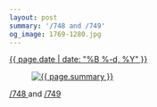```yaml
---
layout: post
summary: '/748 and /749'
og_image: 1769-1280.jpg
---
```


<p>
 <time>
  <a href="/1769">
   {{ page.date | date: "%B %-d, %Y" }}
  </a>
 </time>
 <a href="/1769">
  <figure data-taken="4/23/2023">
   <img alt="{{ page.summary }}" sizes="(min-width: 700px) 50vw, calc(100vw - 2rem)" src="{{ site.assets_url }}/1769-640.jpg" srcset="{{ site.assets_url }}/1769-320.jpg 320w, {{ site.assets_url }}/1769-640.jpg 640w, {{ site.assets_url }}/1769-960.jpg 960w, {{ site.assets_url }}/1769-1280.jpg 1280w"/>
  </figure>
 </a>
 <span>
  <a href="http://life.aaronjgreenberg.com/748">
   /748
  </a>
  and
  <a href="http://life.aaronjgreenberg.com/749">
   /749
  </a>
 </span>
</p>

